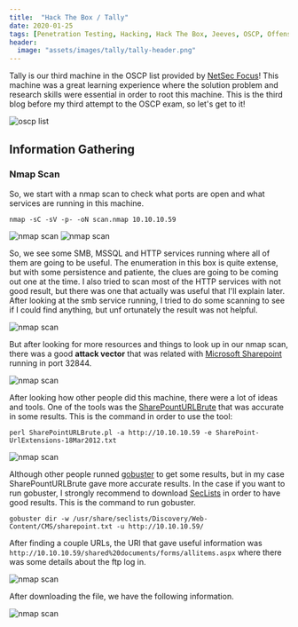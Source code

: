 ```yaml
---
title:  "Hack The Box / Tally"
date: 2020-01-25
tags: [Penetration Testing, Hacking, Hack The Box, Jeeves, OSCP, Offensive Security]
header: 
  image: "assets/images/tally/tally-header.png"
---
```


Tally is our third machine in the OSCP list provided by [NetSec Focus](https://www.netsecfocus.com/)! This machine was a great learning experience where the solution problem and research skills were essential in order to root this machine. This is the third blog before my third attempt to the OSCP exam, so let's get to it!

<img src="{{ site.url }}{{ site.baseurl }}/assets/images/tally/list.jpg" alt="oscp list">

## Information Gathering

### Nmap Scan
So, we start with a nmap scan to check what ports are open and what services are running in this machine. 

```
nmap -sC -sV -p- -oN scan.nmap 10.10.10.59
```
<img src="{{ site.url }}{{ site.baseurl }}/assets/images/tally/nmap1.png" alt="nmap scan">
<img src="{{ site.url }}{{ site.baseurl }}/assets/images/tally/nmap2.png" alt="nmap scan">

So, we see some SMB, MSSQL and HTTP services running where all of them are going to be useful. The enumeration in this box is quite extense, but with some persistence and patiente, the clues are going to be coming out one at the time. I also tried to scan most of the HTTP services with not good result, but there was one that actually was useful that I'll explain later. 
After looking at the smb service running, I tried to do some scanning to see if I could find anything, but unf ortunately the result was not helpful.

<img src="{{ site.url }}{{ site.baseurl }}/assets/images/tally/nmap-smb.png" alt="nmap scan">

But after looking for more resources and things to look up in our nmap scan, there was a good __attack vector__ that was related with [Microsoft Sharepoint](https://support.office.com/en-us/article/what-is-sharepoint-97b915e6-651b-43b2-827d-fb25777f446f) running in port 32844. 

<img src="{{ site.url }}{{ site.baseurl }}/assets/images/tally/attack-vector.png" alt="nmap scan">

After looking how other people did this machine, there were a lot of ideas and tools. One of the tools was the [SharePountURLBrute](https://resources.bishopfox.com/resources/tools/sharepoint-hacking-diggity/attack-tools/) that was accurate in some results. This is the command in order to use the tool:
```
perl SharePointURLBrute.pl -a http://10.10.10.59 -e SharePoint-UrlExtensions-18Mar2012.txt
```
<img src="{{ site.url }}{{ site.baseurl }}/assets/images/tally/sharepoint-urlbrute.png" alt="nmap scan">

Although other people runned [gobuster]() to get some results, but in my case SharePountURLBrute gave more accurate results. In the case if you want to run gobuster, I strongly recommend to download [SecLists](https://github.com/danielmiessler/SecLists) in order to have good results. This is the command to run gobuster. 

```
gobuster dir -w /usr/share/seclists/Discovery/Web-Content/CMS/sharepoint.txt -u http://10.10.10.59/
```

After finding a couple URLs, the URl that gave useful information was ```http://10.10.10.59/shared%20documents/forms/allitems.aspx``` where there was some details about the ftp log in. 

<img src="{{ site.url }}{{ site.baseurl }}/assets/images/tally/ftp-documents.png" alt="nmap scan">

After downloading the file, we have the following information. 

<img src="{{ site.url }}{{ site.baseurl }}/assets/images/tally/ftp-credentials.png" alt="nmap scan">

